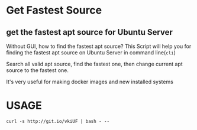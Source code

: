 Get Fastest Source
=====================
get the fastest apt source for Ubuntu Server
---------------------

Without GUI, how to find the fastest apt source? This Script will help you for finding the fastest apt source on Ubuntu Server in command line(<code>cli</code>)

Search all valid apt source, find the fastest one, then change current apt source to the fastest one.

It's very useful for making docker images and new installed systems

# USAGE

```
curl -s http://git.io/vkiUF | bash - --
```
